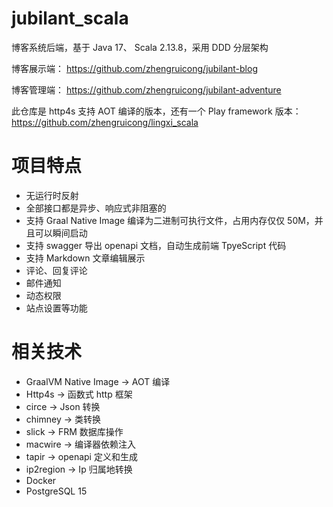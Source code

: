 # jubilant_scala
博客系统后端，基于 Java 17、 Scala 2.13.8，采用 DDD 分层架构

博客展示端： https://github.com/zhengruicong/jubilant-blog

博客管理端： https://github.com/zhengruicong/jubilant-adventure

此仓库是 http4s 支持 AOT 编译的版本，还有一个 Play framework 版本： https://github.com/zhengruicong/lingxi_scala

# 项目特点
- 无运行时反射
- 全部接口都是异步、响应式非阻塞的
- 支持 Graal Native Image 编译为二进制可执行文件，占用内存仅仅 50M，并且可以瞬间启动
- 支持 swagger 导出 openapi 文档，自动生成前端 TpyeScript 代码
- 支持 Markdown 文章编辑展示
- 评论、回复评论
- 邮件通知
- 动态权限
- 站点设置等功能

# 相关技术
- GraalVM Native Image             ->    AOT 编译
- Http4s    -> 函数式 http 框架
- circe     -> Json 转换
- chimney   -> 类转换
- slick     -> FRM 数据库操作
- macwire   -> 编译器依赖注入
- tapir     -> openapi 定义和生成
- ip2region -> Ip 归属地转换
- Docker
- PostgreSQL 15   
